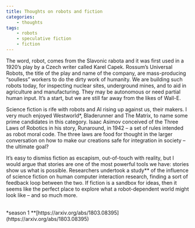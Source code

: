 ```yaml
---
title: Thoughts on robots and fiction
categories:
    - thoughts
tags:
    - robots
    - speculative fiction
    - fiction
---
```


The word, robot, comes from the Slavonic rabota and it was first used in a 1920’s play by a Czech writer called Karel Capek. Rossum’s Universal Robots, the title of the play and name of the company, are mass-producing “soulless” workers to do the dirty work of humanity. We are building such robots today, for inspecting nuclear sites, underground mines, and to aid in agriculture and manufacturing. They may be autonomous or need partial human input. It’s a start, but we are still far away from the likes of Wall-E.  

Science fiction is rife with robots and AI rising up against us, their makers. I very much enjoyed Westworld*, Bladerunner and The Matrix, to name some prime candidates in this category. Isaac Asimov conceived of the Three Laws of Robotics in his story, Runaround, in 1942 – a set of rules intended as robot moral code. The three laws are food for thought in the larger conversation on how to make our creations safe for integration in society – the ultimate goal?  

It’s easy to dismiss fiction as escapism, out-of-touch with reality, but I would argue that stories are one of the most powerful tools we have: stories show us what is possible. Researchers undertook a study** of the influence of science fiction on human computer interaction research, finding a sort of feedback loop between the two. If fiction is a sandbox for ideas, then it seems like the perfect place to explore what a robot-dependent world might look like – and so much more.  

<br>
*season 1  
**[https://arxiv.org/abs/1803.08395](https://arxiv.org/abs/1803.08395)
